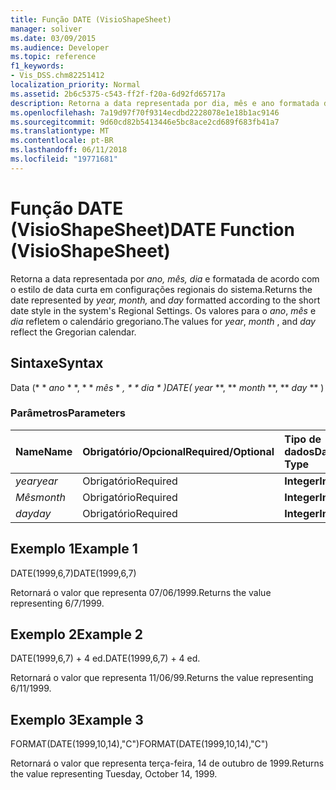 ```yaml
---
title: Função DATE (VisioShapeSheet)
manager: soliver
ms.date: 03/09/2015
ms.audience: Developer
ms.topic: reference
f1_keywords:
- Vis_DSS.chm82251412
localization_priority: Normal
ms.assetid: 2b6c5375-c543-ff2f-f20a-6d92fd65717a
description: Retorna a data representada por dia, mês e ano formatada de acordo com o estilo de data curta em configurações regionais do sistema. Os valores para o ano, mês e dia refletem o calendário gregoriano.
ms.openlocfilehash: 7a19d97f70f9314ecdbd2228078e1e18b1ac9146
ms.sourcegitcommit: 9d60cd82b5413446e5bc8ace2cd689f683fb41a7
ms.translationtype: MT
ms.contentlocale: pt-BR
ms.lasthandoff: 06/11/2018
ms.locfileid: "19771681"
---
```

# <a name="date-function-visioshapesheet"></a><span data-ttu-id="0a3bb-104">Função DATE (VisioShapeSheet)</span><span class="sxs-lookup"><span data-stu-id="0a3bb-104">DATE Function (VisioShapeSheet)</span></span>

<span data-ttu-id="0a3bb-105">Retorna a data representada por *ano, mês,* *dia* e formatada de acordo com o estilo de data curta em configurações regionais do sistema.</span><span class="sxs-lookup"><span data-stu-id="0a3bb-105">Returns the date represented by  *year, month,*  and  *day*  formatted according to the short date style in the system's Regional Settings.</span></span> <span data-ttu-id="0a3bb-106">Os valores para o *ano*, *mês* e *dia* refletem o calendário gregoriano.</span><span class="sxs-lookup"><span data-stu-id="0a3bb-106">The values for  *year*, *month*  , and  *day*  reflect the Gregorian calendar.</span></span> 
  
## <a name="syntax"></a><span data-ttu-id="0a3bb-107">Sintaxe</span><span class="sxs-lookup"><span data-stu-id="0a3bb-107">Syntax</span></span>

<span data-ttu-id="0a3bb-108">Data (* * *ano* * *, * * *mês* * *, * * *dia* * *)</span><span class="sxs-lookup"><span data-stu-id="0a3bb-108">DATE(** *year* **, ** *month* **, ** *day* ** )</span></span> 
  
### <a name="parameters"></a><span data-ttu-id="0a3bb-109">Parâmetros</span><span class="sxs-lookup"><span data-stu-id="0a3bb-109">Parameters</span></span>

|<span data-ttu-id="0a3bb-110">**Name**</span><span class="sxs-lookup"><span data-stu-id="0a3bb-110">**Name**</span></span>|<span data-ttu-id="0a3bb-111">**Obrigatório/Opcional**</span><span class="sxs-lookup"><span data-stu-id="0a3bb-111">**Required/Optional**</span></span>|<span data-ttu-id="0a3bb-112">**Tipo de dados**</span><span class="sxs-lookup"><span data-stu-id="0a3bb-112">**Data Type**</span></span>|<span data-ttu-id="0a3bb-113">**Descrição**</span><span class="sxs-lookup"><span data-stu-id="0a3bb-113">**Description**</span></span>|
|:-----|:-----|:-----|:-----|
| <span data-ttu-id="0a3bb-114">_year_</span><span class="sxs-lookup"><span data-stu-id="0a3bb-114">_year_</span></span> <br/> |<span data-ttu-id="0a3bb-115">Obrigatório</span><span class="sxs-lookup"><span data-stu-id="0a3bb-115">Required</span></span>  <br/> |<span data-ttu-id="0a3bb-116">**Integer**</span><span class="sxs-lookup"><span data-stu-id="0a3bb-116">**Integer**</span></span> <br/> |<span data-ttu-id="0a3bb-117">O ano.</span><span class="sxs-lookup"><span data-stu-id="0a3bb-117">The year.</span></span>  <br/> |
| <span data-ttu-id="0a3bb-118">_Mês_</span><span class="sxs-lookup"><span data-stu-id="0a3bb-118">_month_</span></span> <br/> |<span data-ttu-id="0a3bb-119">Obrigatório</span><span class="sxs-lookup"><span data-stu-id="0a3bb-119">Required</span></span>  <br/> |<span data-ttu-id="0a3bb-120">**Integer**</span><span class="sxs-lookup"><span data-stu-id="0a3bb-120">**Integer**</span></span> <br/> |<span data-ttu-id="0a3bb-121">O mês.</span><span class="sxs-lookup"><span data-stu-id="0a3bb-121">The month.</span></span>  <br/> |
| <span data-ttu-id="0a3bb-122">_day_</span><span class="sxs-lookup"><span data-stu-id="0a3bb-122">_day_</span></span> <br/> |<span data-ttu-id="0a3bb-123">Obrigatório</span><span class="sxs-lookup"><span data-stu-id="0a3bb-123">Required</span></span>  <br/> |<span data-ttu-id="0a3bb-124">**Integer**</span><span class="sxs-lookup"><span data-stu-id="0a3bb-124">**Integer**</span></span> <br/> |<span data-ttu-id="0a3bb-125">O dia.</span><span class="sxs-lookup"><span data-stu-id="0a3bb-125">The day.</span></span>  <br/> |
   
## <a name="example-1"></a><span data-ttu-id="0a3bb-126">Exemplo 1</span><span class="sxs-lookup"><span data-stu-id="0a3bb-126">Example 1</span></span>

<span data-ttu-id="0a3bb-127">DATE(1999,6,7)</span><span class="sxs-lookup"><span data-stu-id="0a3bb-127">DATE(1999,6,7)</span></span>
  
<span data-ttu-id="0a3bb-128">Retornará o valor que representa 07/06/1999.</span><span class="sxs-lookup"><span data-stu-id="0a3bb-128">Returns the value representing 6/7/1999.</span></span>
  
## <a name="example-2"></a><span data-ttu-id="0a3bb-129">Exemplo 2</span><span class="sxs-lookup"><span data-stu-id="0a3bb-129">Example 2</span></span>

<span data-ttu-id="0a3bb-130">DATE(1999,6,7) + 4 ed.</span><span class="sxs-lookup"><span data-stu-id="0a3bb-130">DATE(1999,6,7) + 4 ed.</span></span>
  
<span data-ttu-id="0a3bb-131">Retornará o valor que representa 11/06/99.</span><span class="sxs-lookup"><span data-stu-id="0a3bb-131">Returns the value representing 6/11/1999.</span></span>
  
## <a name="example-3"></a><span data-ttu-id="0a3bb-132">Exemplo 3</span><span class="sxs-lookup"><span data-stu-id="0a3bb-132">Example 3</span></span>

<span data-ttu-id="0a3bb-133">FORMAT(DATE(1999,10,14),"C")</span><span class="sxs-lookup"><span data-stu-id="0a3bb-133">FORMAT(DATE(1999,10,14),"C")</span></span>
  
<span data-ttu-id="0a3bb-134">Retornará o valor que representa terça-feira, 14 de outubro de 1999.</span><span class="sxs-lookup"><span data-stu-id="0a3bb-134">Returns the value representing Tuesday, October 14, 1999.</span></span>
  

